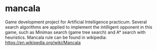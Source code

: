 # mancala
Game development project for Artificial Intelligence practicum. Several search algorithms are applied to implement the intilligent opponent in this game, such as Minimax search (game tree search) and A* search with heuristics. Mancala rule can be found in wikipedia: https://en.wikipedia.org/wiki/Mancala
